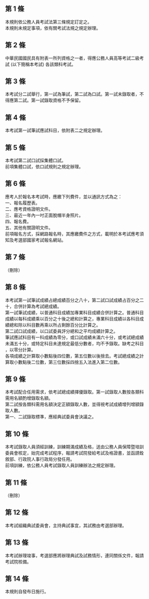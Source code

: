 第 1 條
-------
本規則依公務人員考試法第三條規定訂定之。  
本規則未規定事項，依有關考試法規之規定辦理。

第 2 條
-------
中華民國國民具有附表一所列資格之一者，得應公務人員高等考試二級考  
試 (以下簡稱本考試) 各該類科考試。

第 3 條
-------
本考試分二試舉行，第一試為筆試，第二試為口試。第一試未錄取者，不  
得應第二試。第一試錄取資格不予保留。

第 4 條
-------
本考試第一試筆試應試科目，依附表二之規定辦理。

第 5 條
-------
本考試第二試口試採集體口試。  
前項集體口試，依口試規則之規定辦理。

第 6 條
-------
應考人於報名本考試時，應繳下列費件，並以通訊方式為之：  
一、報名履歷表。  
二、應考資格證明文件。  
三、最近一年內一吋正面脫帽半身照片。  
四、報名費。  
五、其他有關證明文件。  
前項報名方式，採網路報名時，其應繳費件之方式，載明於本考試應考須  
知及考選部國家考試報名網站。

第 7 條
-------
（刪除）

第 8 條
-------
本考試第一試筆試成績占總成績百分之八十，第二試口試成績占百分之二  
十，合併計算為考試總成績。  
第一試筆試成績，以普通科目成績加專業科目成績合併計算之。普通科目  
成績以每科成績乘以百分之十後之總和計算之，專業科目成績以各科目成  
績總和除以科目數再乘以所占剩餘百分比計算之。  
第二試口試成績，以口試委員評分總和之平均成績計算之。  
筆試應試科目有一科成績為零分，或口試成績未滿六十分，或考試總成績  
未滿五十分，或特定科目未達規定最低分數者，均不予錄取。缺考之科目  
，以零分計算。  
各項成績之計算取小數點後四位數，第五位數以後捨去。考試總成績之計  
算取小數點後二位數，第三位數採四捨五入法進入第二位數。

第 9 條
-------
本考試配合任用需求，依考試總成績擇優錄取。第一試錄取人數按各類科  
需用名額酌增錄取名額。  
第二試按各類科需用名額決定正額錄取人數，並得視考試成績增列增額錄  
取人數。  
第一、二試錄取標準，應經典試委員會決議之。

第 10 條
--------
本考試錄取人員須經訓練，訓練期滿成績及格，送由公務人員保障暨培訓  
委員會核定，始完成考試程序，報請考試院發給考試及格證書，並函請銓  
敘部、行政院人事行政局分發任用。  
前項訓練，依公務人員考試錄取人員訓練辦法之規定辦理。

第 11 條
--------
（刪除）

第 12 條
--------
本考試組織典試委員會，主持典試事宜，其試務由考選部辦理。

第 13 條
--------
本考試辦理竣事，考選部應將辦理典試及試務情形，連同關係文件，報請  
考試院核備。

第 14 條
--------
本規則自發布日施行。

